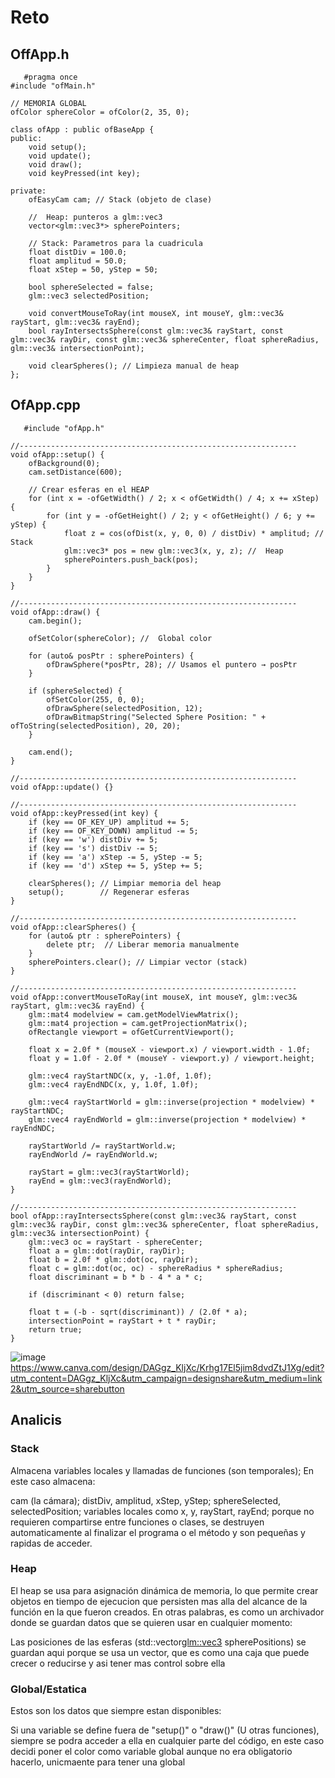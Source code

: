 # Reto
## OffApp.h
    
       #pragma once
    #include "ofMain.h"
    
    // MEMORIA GLOBAL 
    ofColor sphereColor = ofColor(2, 35, 0);
    
    class ofApp : public ofBaseApp {
    public:
        void setup();
        void update();
        void draw();
        void keyPressed(int key);
    
    private:
        ofEasyCam cam; // Stack (objeto de clase)
    
        //  Heap: punteros a glm::vec3
        vector<glm::vec3*> spherePointers;
    
        // Stack: Parametros para la cuadricula
        float distDiv = 100.0;
        float amplitud = 50.0;
        float xStep = 50, yStep = 50;
    
        bool sphereSelected = false;
        glm::vec3 selectedPosition;
    
        void convertMouseToRay(int mouseX, int mouseY, glm::vec3& rayStart, glm::vec3& rayEnd);
        bool rayIntersectsSphere(const glm::vec3& rayStart, const glm::vec3& rayDir, const glm::vec3& sphereCenter, float sphereRadius, glm::vec3& intersectionPoint);
    
        void clearSpheres(); // Limpieza manual de heap
    };


## OfApp.cpp

       #include "ofApp.h"
    
    //--------------------------------------------------------------
    void ofApp::setup() {
        ofBackground(0);
        cam.setDistance(600);
    
        // Crear esferas en el HEAP 
        for (int x = -ofGetWidth() / 2; x < ofGetWidth() / 4; x += xStep) {
            for (int y = -ofGetHeight() / 2; y < ofGetHeight() / 6; y += yStep) {
                float z = cos(ofDist(x, y, 0, 0) / distDiv) * amplitud; // Stack
                glm::vec3* pos = new glm::vec3(x, y, z); //  Heap
                spherePointers.push_back(pos);
            }
        }
    }
    
    //--------------------------------------------------------------
    void ofApp::draw() {
        cam.begin();
    
        ofSetColor(sphereColor); //  Global color
    
        for (auto& posPtr : spherePointers) {
            ofDrawSphere(*posPtr, 28); // Usamos el puntero → posPtr
        }
    
        if (sphereSelected) {
            ofSetColor(255, 0, 0);
            ofDrawSphere(selectedPosition, 12);
            ofDrawBitmapString("Selected Sphere Position: " + ofToString(selectedPosition), 20, 20);
        }
    
        cam.end();
    }
    
    //--------------------------------------------------------------
    void ofApp::update() {}
    
    //--------------------------------------------------------------
    void ofApp::keyPressed(int key) {
        if (key == OF_KEY_UP) amplitud += 5;
        if (key == OF_KEY_DOWN) amplitud -= 5;
        if (key == 'w') distDiv += 5;
        if (key == 's') distDiv -= 5;
        if (key == 'a') xStep -= 5, yStep -= 5;
        if (key == 'd') xStep += 5, yStep += 5;
    
        clearSpheres(); // Limpiar memoria del heap
        setup();        // Regenerar esferas
    }
    
    //--------------------------------------------------------------
    void ofApp::clearSpheres() {
        for (auto& ptr : spherePointers) {
            delete ptr;  // Liberar memoria manualmente
        }
        spherePointers.clear(); // Limpiar vector (stack)
    }
    
    //--------------------------------------------------------------
    void ofApp::convertMouseToRay(int mouseX, int mouseY, glm::vec3& rayStart, glm::vec3& rayEnd) {
        glm::mat4 modelview = cam.getModelViewMatrix();
        glm::mat4 projection = cam.getProjectionMatrix();
        ofRectangle viewport = ofGetCurrentViewport();
    
        float x = 2.0f * (mouseX - viewport.x) / viewport.width - 1.0f;
        float y = 1.0f - 2.0f * (mouseY - viewport.y) / viewport.height;
    
        glm::vec4 rayStartNDC(x, y, -1.0f, 1.0f);
        glm::vec4 rayEndNDC(x, y, 1.0f, 1.0f);
    
        glm::vec4 rayStartWorld = glm::inverse(projection * modelview) * rayStartNDC;
        glm::vec4 rayEndWorld = glm::inverse(projection * modelview) * rayEndNDC;
    
        rayStartWorld /= rayStartWorld.w;
        rayEndWorld /= rayEndWorld.w;
    
        rayStart = glm::vec3(rayStartWorld);
        rayEnd = glm::vec3(rayEndWorld);
    }
    
    //--------------------------------------------------------------
    bool ofApp::rayIntersectsSphere(const glm::vec3& rayStart, const glm::vec3& rayDir, const glm::vec3& sphereCenter, float sphereRadius, glm::vec3& intersectionPoint) {
        glm::vec3 oc = rayStart - sphereCenter;
        float a = glm::dot(rayDir, rayDir);
        float b = 2.0f * glm::dot(oc, rayDir);
        float c = glm::dot(oc, oc) - sphereRadius * sphereRadius;
        float discriminant = b * b - 4 * a * c;
    
        if (discriminant < 0) return false;
    
        float t = (-b - sqrt(discriminant)) / (2.0f * a);
        intersectionPoint = rayStart + t * rayDir;
        return true;
    }


    
![image](https://github.com/user-attachments/assets/563e1961-3c06-4648-95e4-4eb1a4fc8685)
https://www.canva.com/design/DAGgz_KljXc/Krhg17El5jim8dvdZtJ1Xg/edit?utm_content=DAGgz_KljXc&utm_campaign=designshare&utm_medium=link2&utm_source=sharebutton 

## Analicis
### Stack
Almacena variables locales y llamadas de funciones (son temporales); En este caso almacena:

cam (la cámara); distDiv, amplitud, xStep, yStep; sphereSelected, selectedPosition; variables locales como x, y, rayStart, rayEnd; porque no requieren compartirse entre funciones o clases, se destruyen automaticamente al finalizar el programa o el método y son pequeñas y rapidas de acceder.

### Heap
El heap se usa para asignación dinámica de memoria, lo que permite crear objetos en tiempo de ejecucion que persisten mas alla del alcance de la función en la que fueron creados. En otras palabras, es como un archivador donde se guardan datos que se quieren usar en cualquier momento:

Las posiciones de las esferas (std::vector<glm::vec3> spherePositions) se guardan aqui porque se usa un vector, que es como una caja que puede crecer o reducirse y asi tener mas control sobre ella

### Global/Estatica
Estos son los  datos que siempre estan disponibles:

Si una variable se define fuera de "setup()" o "draw()" (U otras funciones), siempre se podra acceder a ella en cualquier parte del código, en este caso decidi poner el color como variable global aunque no era obligatorio
hacerlo, unicmaente para tener una global
